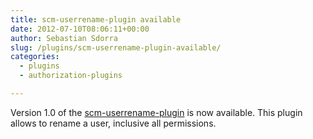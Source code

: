 ```yaml
---
title: scm-userrename-plugin available
date: 2012-07-10T08:06:11+00:00
author: Sebastian Sdorra
slug: /plugins/scm-userrename-plugin-available/
categories:
  - plugins
  - authorization-plugins

---
```

Version 1.0 of the [scm-userrename-plugin](https://bitbucket.org/sdorra/scm-userrename-plugin) is now available. This plugin allows to rename a user, inclusive all permissions.

